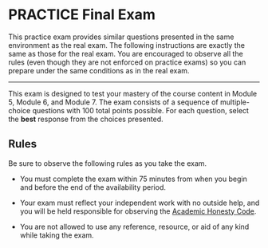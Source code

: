 # PRACTICE Final Exam

This practice exam provides similar questions presented in the same environment
as the real exam. The following instructions are exactly the same as those for
the real exam. You are encouraged to observe all the rules (even though they are
not enforced on practice exams) so you can prepare under the same conditions as
in the real exam.

--- 

This exam is designed to test your mastery of the course content in Module 5,
Module 6, and Module 7. The exam consists of a sequence of multiple-choice
questions with 100 total points possible. For each question, select the **best**
response from the choices presented.

## Rules

Be sure to observe the following rules as you take the exam.

- You must complete the exam within 75 minutes from when you begin and before
  the end of the availability period.

- Your exam must reflect your independent work with no outside help, and you
  will be held responsible for observing the [Academic Honesty
  Code](http://www.auburn.edu/academic/provost/academic-honesty/_assets/pdf/academic-honesty-code-20201028.pdf).

- You are not allowed to use any reference, resource, or aid of any kind while
  taking the exam.

